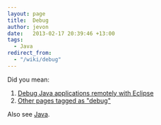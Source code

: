 ```yaml
---
layout: page
title:  Debug
author: jevon
date:   2013-02-17 20:39:46 +13:00
tags:
  - Java
redirect_from:
  - "/wiki/debug"
---
```


Did you mean:

1. <a href="http://www.delicious.com/redirect?url=http%3A//www.ibm.com/developerworks/opensource/library/os-eclipse-javadebug/index.html">Debug Java applications remotely with Eclipse</a>
1. <a href="http://www.delicious.com/jevonwright/debug" class="delicious">Other pages tagged as "debug"</a>

Also see [Java](java.md).
